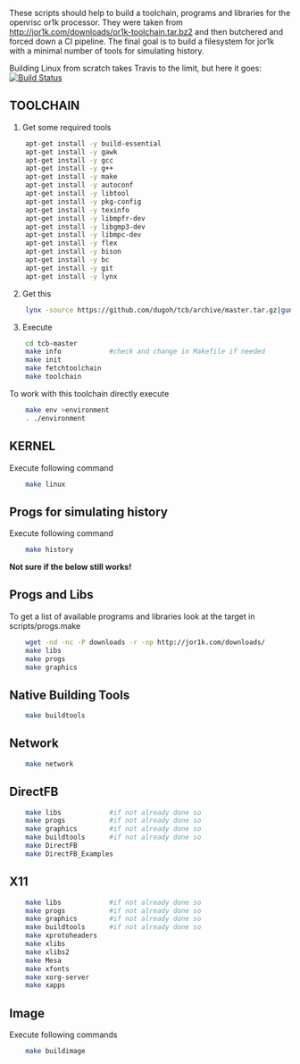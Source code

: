 These scripts should help to build a toolchain, programs and libraries for the openrisc or1k processor. They were taken from http://jor1k.com/downloads/or1k-toolchain.tar.bz2 and then butchered and forced down a CI pipeline. The final goal is to build a filesystem for jor1k with a minimal number of tools for simulating history.

Building Linux from scratch takes Travis to the limit, but here it goes: [![Build Status](https://travis-ci.org/dugoh/tcb.svg?branch=master)](https://travis-ci.org/dugoh/tcb)

TOOLCHAIN
---------

1. Get some required tools
```sh
	apt-get install -y build-essential
	apt-get install -y gawk
	apt-get install -y gcc
	apt-get install -y g++
	apt-get install -y make
	apt-get install -y autoconf
	apt-get install -y libtool
	apt-get install -y pkg-config
	apt-get install -y texinfo
	apt-get install -y libmpfr-dev
	apt-get install -y libgmp3-dev
	apt-get install -y libmpc-dev
	apt-get install -y flex
	apt-get install -y bison
	apt-get install -y bc
	apt-get install -y git
	apt-get install -y lynx
```
2. Get this
```sh
	lynx -source https://github.com/dugoh/tcb/archive/master.tar.gz|gunzip -c |tar -xvf -
```
3. Execute
```sh
	cd tcb-master
	make info            #check and change in Makefile if needed
	make init
	make fetchtoolchain
	make toolchain
```

To work with this toolchain directly execute
```sh
	make env >environment
	. ./environment
```

KERNEL
------
Execute following command
```sh
	make linux
```

Progs for simulating history
----------------------------
Execute following command

```sh
	make history
```

**Not sure if the below still works!**

Progs and Libs
--------------

To get a list of available programs and libraries look at the target in scripts/progs.make

```sh
	wget -nd -nc -P downloads -r -np http://jor1k.com/downloads/
	make libs
	make progs
	make graphics
```


Native Building Tools
---------------------
```sh
	make buildtools
```

Network 
-------
```sh
	make network
```


DirectFB
--------
```sh
	make libs            #if not already done so
	make progs           #if not already done so
	make graphics        #if not already done so
	make buildtools      #if not already done so
	make DirectFB 
	make DirectFB_Examples
```

X11
---
```sh
	make libs            #if not already done so
	make progs           #if not already done so
	make graphics        #if not already done so
	make buildtools      #if not already done so
	make xprotoheaders
	make xlibs
	make xlibs2
	make Mesa
	make xfonts
	make xorg-server
	make xapps
```
Image
-----

Execute following commands
```sh
	make buildimage
```
